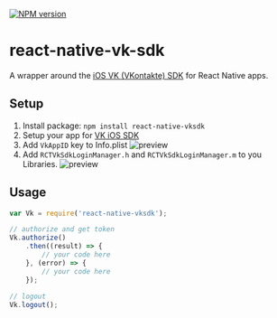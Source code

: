 [![NPM version](https://badge.fury.io/js/react-native-vksdk.svg)](http://badge.fury.io/js/react-native-vksdk)
# react-native-vk-sdk

A wrapper around the [iOS VK (VKontakte) SDK](https://github.com/VKCOM/vk-ios-sdk) for React Native apps.

## Setup

1. Install package: `npm install react-native-vksdk`
1. Setup your app for [VK iOS SDK](https://github.com/VKCOM/vk-ios-sdk)
2. Add `VkAppID` key to Info.plist <img src="https://raw.githubusercontent.com/doochik/react-native-vk-sdk/master/docs/plist.png" alt="preview" />
3. Add `RCTVkSdkLoginManager.h` and `RCTVkSdkLoginManager.m` to you Libraries. <img src="https://raw.githubusercontent.com/doochik/react-native-vk-sdk/master/docs/add.png" alt="preview" />

## Usage

```js
var Vk = require('react-native-vksdk');

// authorize and get token
Vk.authorize()
    .then((result) => {
        // your code here
    }, (error) => {
        // your code here
    });
    
// logout
Vk.logout();
    
```
